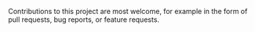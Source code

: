 Contributions to this project are most welcome, for example in the form of pull requests, bug reports, or feature requests.
